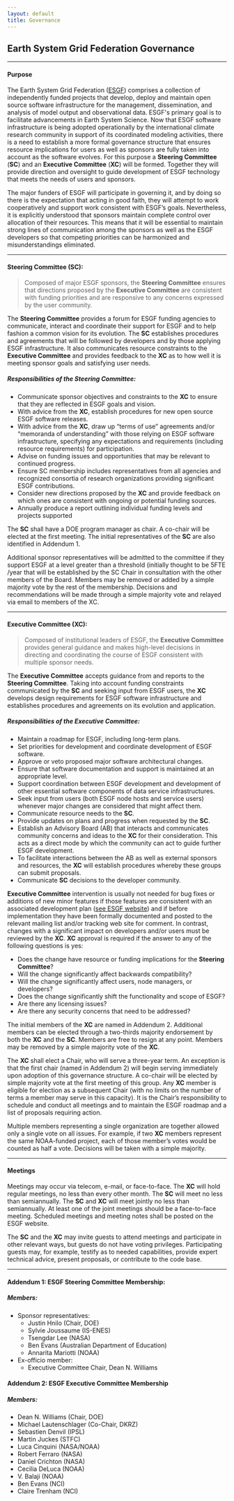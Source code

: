 ```yaml
---
layout: default
title: Governance
---
```


## Earth System Grid Federation Governance

------------

#### Purpose

The Earth System Grid Federation ([ESGF][esgf]) comprises a collection of independently funded projects that develop, deploy and maintain open source software infrastructure for the management, dissemination, and analysis of model output and observational data. ESGF's primary goal is to facilitate advancements in Earth System Science.  Now that ESGF software infrastructure is being adopted operationally by the international climate research community in support of its coordinated modeling activities, there is a need to establish a more formal governance structure that ensures resource implications for users as well as sponsors are fully taken into account as the software evolves.  For this purpose a **Steering Committee** (**SC**) and an **Executive Committee** (**XC**) will be formed.  Together they will provide direction and oversight to guide development of ESGF technology that meets the needs of users and sponsors.  

The major funders of ESGF will participate in governing it, and by doing so there is the expectation that acting in good faith, they will attempt to work cooperatively and support work consistent with ESGF’s goals.  Nevertheless, it is explicitly understood that sponsors maintain complete control over allocation of their resources.  This means that it will be essential to maintain strong lines of communication among the sponsors as well as the ESGF developers so that competing priorities can be harmonized and misunderstandings eliminated.

------------

#### Steering Committee (SC):

> Composed of major ESGF sponsors, the **Steering Committee** ensures that directions proposed by the **Executive Committee** are consistent with funding priorities and are responsive to any concerns expressed by the user community.

The **Steering Committee** provides a forum for ESGF funding agencies to communicate, interact and coordinate their support for ESGF and to help fashion a common vision for its evolution. The **SC** establishes procedures and agreements that will be followed by developers and by those applying ESGF infrastructure. It also communicates resource constraints to the **Executive Committee** and provides feedback to the **XC** as to how well it is meeting sponsor goals and satisfying user needs.

##### Responsibilities of the Steering Committee:

* Communicate sponsor objectives and constraints to the **XC** to ensure that they are reflected in ESGF goals and vision.
* With advice from the **XC**, establish procedures for new open source ESGF software releases.
* With advice from the **XC**, draw up “terms of use” agreements and/or “memoranda of understanding” with those relying on ESGF software infrastructure, specifying any expectations and requirements (including resource requirements) for participation.
* Advise on funding issues and opportunities that may be relevant to continued progress.
* Ensure SC membership includes representatives from all agencies and recognized consortia of research organizations providing significant ESGF contributions.
* Consider new directions proposed by the **XC** and provide feedback on which ones are consistent with ongoing or potential funding sources.
* Annually produce a report outlining individual funding levels and projects supported

The **SC** shall have a DOE program manager as chair. A co-chair will be elected at the first meeting. The initial representatives of the **SC** are also identified in Addendum 1.

Additional sponsor representatives will be admitted to the committee if they support ESGF at a level greater than a threshold (initially thought to be 5FTE /year that will be established by the SC Chair in consultation with the other members of the Board. Members may be removed or added by a simple majority vote by the rest of the membership.  Decisions and recommendations will be made through a simple majority vote and relayed via email to members of the XC.

-----------

#### Executive Committee (XC):

> Composed of institutional leaders of ESGF, the **Executive Committee** provides general guidance and makes high-level decisions in directing and coordinating the course of ESGF consistent with multiple sponsor needs.

The **Executive Committee** accepts guidance from and reports to the **Steering Committee**. Taking into account funding constraints communicated by the **SC** and seeking input from ESGF users, the **XC** develops design requirements for ESGF software infrastructure and establishes procedures and agreements on its evolution and application.

##### Responsibilities of the Executive Committee:

* Maintain a roadmap for ESGF, including long-term plans.
* Set priorities for development and coordinate development of ESGF software.
* Approve or veto proposed major software architectural changes.
* Ensure that software documentation and support is maintained at an appropriate level.
* Support coordination between ESGF development and development of other essential software components of data service infrastructures. 
* Seek input from users (both ESGF node hosts and service users) whenever major changes are considered that might affect them.
* Communicate resource needs to the **SC**.
* Provide updates on plans and progress when requested by the **SC**.
* Establish an Advisory Board (AB) that interacts and communicates community concerns and ideas to the **XC** for their consideration. This acts as a direct mode by which the community can act to guide further ESGF development.
* To facilitate interactions between the AB as well as external sponsors and resources, the **XC** will establish procedures whereby these groups can submit proposals. 
* Communicate **SC** decisions to the developer community.


**Executive Committee** intervention is usually not needed for bug fixes or additions of new minor features if those features are consistent with an associated development plan ([see ESGF website][esgf]) and if before implementation they have been formally documented and posted to the relevant mailing list and/or tracking web site for comment. In contrast, changes with a significant impact on developers and/or users must be reviewed by the **XC**. **XC** approval is required if the answer to any of the following questions is yes:

* Does the change have resource or funding implications for the **Steering Committee**?
* Will the change significantly affect backwards compatibility?
* Will the change significantly affect users, node managers, or developers?
* Does the change significantly shift the functionality and scope of ESGF?
* Are there any licensing issues?
* Are there any security concerns that need to be addressed?

The initial members of the **XC** are named in Addendum 2.  Additional members can be elected through a two-thirds majority endorsement by both the **XC** and the **SC**. Members are free to resign at any point. Members may be removed by a simple majority vote of the **XC**.

The **XC** shall elect a Chair, who will serve a three-year term. An exception is that the first chair (named in Addendum 2) will begin serving immediately upon adoption of this governance structure.  A co-chair will be elected by simple majority vote at the first meeting of this group.  Any **XC** member is eligible for election as a subsequent Chair (with no limits on the number of terms a member may serve in this capacity).  It is the Chair’s responsibility to schedule and conduct all meetings and to maintain the ESGF roadmap and a list of proposals requiring action. 

Multiple members representing a single organization are together allowed only a single vote on all issues.  For example, if two **XC** members represent the same NOAA-funded project, each of those member’s votes would be counted as half a vote.  Decisions will be taken with a simple majority. 

-------------

#### Meetings


Meetings may occur via telecom, e-mail, or face-to-face. The **XC** will hold regular meetings, no less than every other month. The **SC** will meet no less than semiannually. The **SC** and **XC** will meet jointly no less than semiannually. At least one of the joint meetings should be a face-to-face meeting. Scheduled meetings and meeting notes shall be posted on the ESGF website.

The **SC** and the **XC** may invite guests to attend meetings and participate in other relevant ways, but guests do not have voting privileges. Participating guests may, for example, testify as to needed capabilities, provide expert technical advice, present proposals, or contribute to the code base.

-------------

#### Addendum 1: ESGF Steering Committee Membership:

##### Members:

* Sponsor representatives:
	* Justin Hnilo (Chair, DOE)
	* Sylvie Joussaume (IS-ENES)
	* Tsengdar Lee (NASA)
	* Ben Evans (Australian Department of Education)
	* Annarita Mariotti (NOAA)
* Ex-officio member:
	* Executive Committee Chair, Dean N. Williams

#### Addendum 2: ESGF Executive Committee Membership

##### Members:

* Dean N. Williams (Chair, DOE)
* Michael Lautenschlager (Co-Chair, DKRZ)
* Sebastien Denvil (IPSL)
* Martin Juckes (STFC)
* Luca Cinquini (NASA/NOAA)
* Robert Ferraro (NASA)
* Daniel Crichton (NASA)
* Cecilia DeLuca (NOAA)
* V. Balaji (NOAA)
* Ben Evans (NCI)
* Claire Trenham (NCI)



[esgf]: http://esgf.llnl.gov